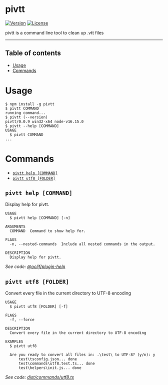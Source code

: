 pivtt
=================

[![Version](https://img.shields.io/npm/v/pivtt.svg)](https://npmjs.org/package/pivtt)
[![License](https://img.shields.io/npm/l/pivtt.svg)](https://github.com/markim/pivtt/package.json)

pivtt is a command line tool to clean up .vtt files

----

## Table of contents
<!-- toc -->
* [Usage](#usage)
* [Commands](#commands)
<!-- tocstop -->
# Usage
<!-- usage -->
```sh-session
$ npm install -g pivtt
$ pivtt COMMAND
running command...
$ pivtt (--version)
pivtt/0.0.9 win32-x64 node-v16.15.0
$ pivtt --help [COMMAND]
USAGE
  $ pivtt COMMAND
...
```
<!-- usagestop -->
# Commands
<!-- commands -->
* [`pivtt help [COMMAND]`](#pivtt-help-command)
* [`pivtt utf8 [FOLDER]`](#pivtt-utf8-folder)

## `pivtt help [COMMAND]`

Display help for pivtt.

```
USAGE
  $ pivtt help [COMMAND] [-n]

ARGUMENTS
  COMMAND  Command to show help for.

FLAGS
  -n, --nested-commands  Include all nested commands in the output.

DESCRIPTION
  Display help for pivtt.
```

_See code: [@oclif/plugin-help](https://github.com/oclif/plugin-help/blob/v5.1.12/src/commands/help.ts)_

## `pivtt utf8 [FOLDER]`

Convert every file in the current directory to UTF-8 encoding

```
USAGE
  $ pivtt utf8 [FOLDER] [-f]

FLAGS
  -f, --force

DESCRIPTION
  Convert every file in the current directory to UTF-8 encoding

EXAMPLES
  $ pivtt utf8

  Are you ready to convert all files in: .\test\ to UTF-8? (y/n): y
      test\tsconfig.json... done
      test\commands\utf8.test.ts... done
      test\helpers\init.js... done
```

_See code: [dist/commands/utf8.ts](https://github.com/markim/pivtt/blob/v0.0.9/dist/commands/utf8.ts)_
<!-- commandsstop -->
